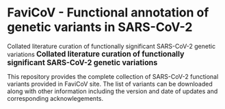 # FaviCoV - Functional annotation of genetic variants in SARS-CoV-2
Collated literature curation of functionally significant SARS-CoV-2 genetic variations
<span role="presentation" style="font-weight: bold;font-size: 17px;">Collated literature curation of functionally significant SARS-CoV-2 genetic variations</span>

This repository provides the complete collection of SARS-CoV-2 functional variants provided in FaviCoV site. The list of variants can be downloaded along with other information including the version and date of updates and corresponding acknowlegements. 
